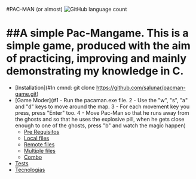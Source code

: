 #PAC-MAN (or almost)
![GitHub language count](https://img.shields.io/github/languages/count/salunar/pacman-game?style=plastic)

##A simple Pac-Mangame. 
This is a simple game, produced with the aim of practicing, improving and mainly demonstrating my knowledge in C.
=================
<!--ts-->
   * [Installation](#In cmnd: git clone https://github.com/salunar/pacman-game.git)
   * [Game Moder](#1 - Run the pacaman.exe file.
2 - Use the "w", "s", "a" and "d" keys to move around the map.
3 - For each movement key you press, press "Enter" too.
4 - Move Pac-Man so that he runs away from the ghosts and so that he uses the explosive pill, when he gets close enough to one of the ghosts, press "b" and watch the magic happen)
      * [Pre Requisitos](#pre-requisitos)
      * [Local files](#local-files)
      * [Remote files](#remote-files)
      * [Multiple files](#multiple-files)
      * [Combo](#combo)
   * [Tests](#testes)
   * [Tecnologias](#tecnologias)
<!--te--> 

